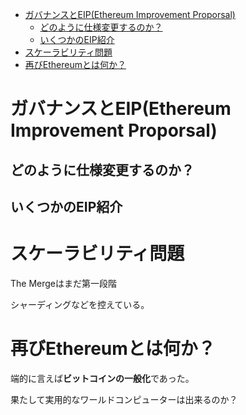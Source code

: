 - [ガバナンスとEIP(Ethereum Improvement Proporsal)](#ガバナンスとeipethereum-improvement-proporsal)
  - [どのように仕様変更するのか？](#どのように仕様変更するのか)
  - [いくつかのEIP紹介](#いくつかのeip紹介)
- [スケーラビリティ問題](#スケーラビリティ問題)
- [再びEthereumとは何か？](#再びethereumとは何か)


# ガバナンスとEIP(Ethereum Improvement Proporsal)

## どのように仕様変更するのか？
## いくつかのEIP紹介

# スケーラビリティ問題
The Mergeはまだ第一段階

シャーディングなどを控えている。

# 再びEthereumとは何か？

端的に言えば**ビットコインの一般化**であった。

果たして実用的なワールドコンピューターは出来るのか？

